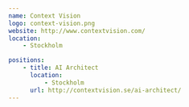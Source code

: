 ```yaml
---
name: Context Vision
logo: context-vision.png
website: http://www.contextvision.com/
location:
    - Stockholm

positions:
    - title: AI Architect
      location:
          - Stockholm
      url: http://contextvision.se/ai-architect/
---
```

